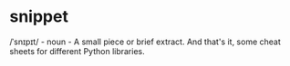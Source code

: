 # snippet

/ˈsnɪpɪt/ - noun - A small piece or brief extract. And that's it, some cheat sheets for different Python libraries.
